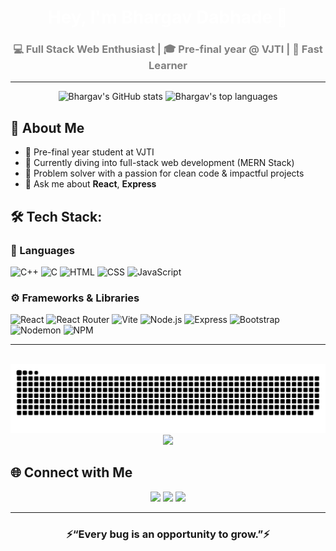 <p align="center">
</p>

<h1 align="center" style="color:white">Hey, I'm Bhargav Dabhade 👋</h1>
<h3 align="center" style="color:gray">💻 Full Stack Web Enthusiast | 🎓 Pre-final year @ VJTI | 🧠 Fast Learner</h3>

---

<div align="center">
  <img src="https://github-readme-stats.vercel.app/api?username=bhargava-d16&hide_title=false&hide_rank=false&show_icons=true&include_all_commits=true&count_private=true&disable_animations=false&bg_color=000000&title_color=00FFAA&text_color=00FFAA&icon_color=00FFAA&border_color=00FFAA&locale=en" height="150" alt="Bhargav's GitHub stats" />
  <img src="https://github-readme-stats.vercel.app/api/top-langs?username=bhargava-d16&locale=en&hide_title=false&layout=compact&card_width=320&langs_count=5&bg_color=000000&title_color=00FFAA&text_color=00FFAA&border_color=00FFAA" height="150" alt="Bhargav's top languages" />
</div>

## 🧠 About Me
- 🚀 Pre-final year student at VJTI
- 🌱 Currently diving into full-stack web development (MERN Stack)
- 🧩 Problem solver with a passion for clean code & impactful projects
- 💬 Ask me about **React**, **Express**   

## 🛠️ Tech Stack:

### 🧾 Languages
![C++](https://img.shields.io/badge/C++-00599C?style=for-the-badge&logo=c%2B%2B&logoColor=white)
![C](https://img.shields.io/badge/C-00599C?style=for-the-badge&logo=c&logoColor=white)
![HTML](https://img.shields.io/badge/HTML5-E34F26?style=for-the-badge&logo=html5&logoColor=white)
![CSS](https://img.shields.io/badge/CSS3-1572B6?style=for-the-badge&logo=css3&logoColor=white)
![JavaScript](https://img.shields.io/badge/JavaScript-323330?style=for-the-badge&logo=javascript&logoColor=F7DF1E)

### ⚙️ Frameworks & Libraries
![React](https://img.shields.io/badge/React-20232A?style=for-the-badge&logo=react&logoColor=61DAFB)
![React Router](https://img.shields.io/badge/React_Router-CA4245?style=for-the-badge&logo=react-router&logoColor=white)
![Vite](https://img.shields.io/badge/Vite-646CFF?style=for-the-badge&logo=vite&logoColor=white)
![Node.js](https://img.shields.io/badge/Node.js-339933?style=for-the-badge&logo=node.js&logoColor=white)
![Express](https://img.shields.io/badge/Express-000000?style=for-the-badge&logo=express&logoColor=white)
![Bootstrap](https://img.shields.io/badge/Bootstrap-8E44AD?style=for-the-badge&logo=bootstrap&logoColor=white)
![Nodemon](https://img.shields.io/badge/Nodemon-76D04B?style=for-the-badge&logo=nodemon&logoColor=white)
![NPM](https://img.shields.io/badge/NPM-CB3837?style=for-the-badge&logo=npm&logoColor=white)

---


<br clear="both" />

<div align="center">
  <img src="https://raw.githubusercontent.com/Platane/snk/output/github-contribution-grid-snake.svg" alt="Snake animation" />
</div>

<div align="center">
  <img src="https://github-readme-activity-graph.vercel.app/graph?username=bhargava-d16&theme=react-dark&bg_color=000000&point=00ffaa&line=00ffaa&hide_border=true" />
</div>


## 🌐 Connect with Me

<p align="center">
  <a href="https://linkedin.com/in/bhargav-dabhade"><img src="https://img.shields.io/badge/LinkedIn-0077B5?style=for-the-badge&logo=linkedin&logoColor=white" /></a>
  <a href="https://leetcode.com/bhargava-d16/"><img src="https://img.shields.io/badge/LeetCode-FFA116?style=for-the-badge&logo=leetcode&logoColor=black" /></a>
  <a href="https://instagram.com"><img src="https://img.shields.io/badge/Instagram-E4405F?style=for-the-badge&logo=instagram&logoColor=white" /></a>
</p>

---

<div align="center">
 
</div>
<div align="center">
  <h3>⚡“Every bug is an opportunity to grow.”⚡</h3>
</div>

